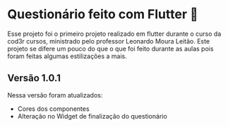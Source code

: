 # Questionário feito com Flutter :page_facing_up:

Esse projeto foi o primeiro projeto realizado em flutter durante o curso da cod3r cursos, ministrado pelo professor Leonardo Moura Leitão. Este projeto se difere um pouco do que o que foi feito durante as aulas pois foram feitas algumas estilizações a mais.

## Versão 1.0.1 

Nessa versão foram atualizados: 

- Cores dos componentes 
- Alteração no Widget de finalização do questionário

